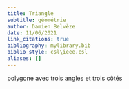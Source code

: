 ```yaml
---
title: Triangle
subtitle: géométrie
author: Damien Belvèze
date: 11/06/2021
link_citations: true
bibliography: mylibrary.bib
biblio_style: csl\ieee.csl
aliases: []
---
```


polygone avec trois angles et trois côtés

